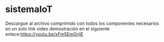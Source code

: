 # sistemaIoT
Descargue al archivo comprimido con todos los componentes necesarios en un solo link
video demostración en el siguiente enlace:https://youtu.be/xFm5EmGrjiE
